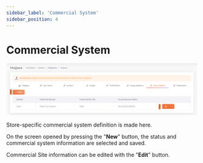 ```yaml
---
sidebar_label: 'Commercial System'
sidebar_position: 4
---
```


# Commercial System

![CommercialSystem](../img/ShopCommercialSystem.png)

Store-specific commercial system definition is made here.

On the screen opened by pressing the "**New**" button, the status and commercial system information are selected and saved.

Commercial Site information can be edited with the "**Edit**" button.
